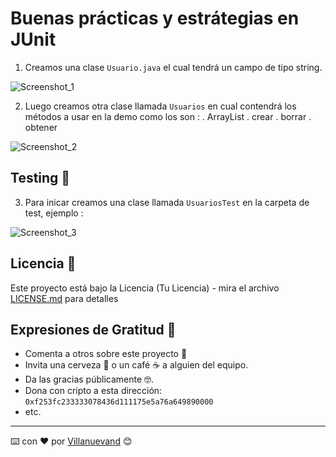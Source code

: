 # Buenas prácticas y estrátegias en JUnit

1. Creamos una clase `Usuario.java` el cual tendrá un campo de tipo string.

  ![Screenshot_1](https://user-images.githubusercontent.com/72884594/191290526-2dbd4635-7481-4c48-9aba-3b8bc722d51d.png)

2. Luego creamos otra clase llamada `Usuarios` en cual contendrá los métodos a usar en la demo como los son :
  . ArrayList
  . crear
  . borrar
  . obtener
 
 ![Screenshot_2](https://user-images.githubusercontent.com/72884594/191291475-3dc6e354-f610-48e5-9ee2-8a331673a52a.png)
 
## Testing 📖

3. Para inicar creamos una clase llamada `UsuariosTest` en la carpeta de test, ejemplo :

  ![Screenshot_3](https://user-images.githubusercontent.com/72884594/191293527-703401ad-f950-4b53-9340-ed8afb743e87.png)



## Licencia 📄

Este proyecto está bajo la Licencia (Tu Licencia) - mira el archivo [LICENSE.md](LICENSE.md) para detalles

## Expresiones de Gratitud 🎁

* Comenta a otros sobre este proyecto 📢
* Invita una cerveza 🍺 o un café ☕ a alguien del equipo. 
* Da las gracias públicamente 🤓.
* Dona con cripto a esta dirección: `0xf253fc233333078436d111175e5a76a649890000`
* etc.



---
⌨️ con ❤️ por [Villanuevand](https://github.com/Villanuevand) 😊
